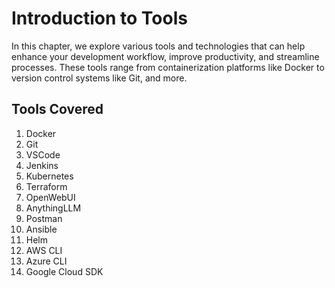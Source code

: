# Introduction to Tools

In this chapter, we explore various tools and technologies that can help enhance your development workflow, improve productivity, and streamline processes. These tools range from containerization platforms like Docker to version control systems like Git, and more.

## Tools Covered

1. Docker
2. Git
3. VSCode
4. Jenkins
5. Kubernetes
6. Terraform
7. OpenWebUI
8. AnythingLLM
9. Postman
10. Ansible
11. Helm
12. AWS CLI
13. Azure CLI
14. Google Cloud SDK

